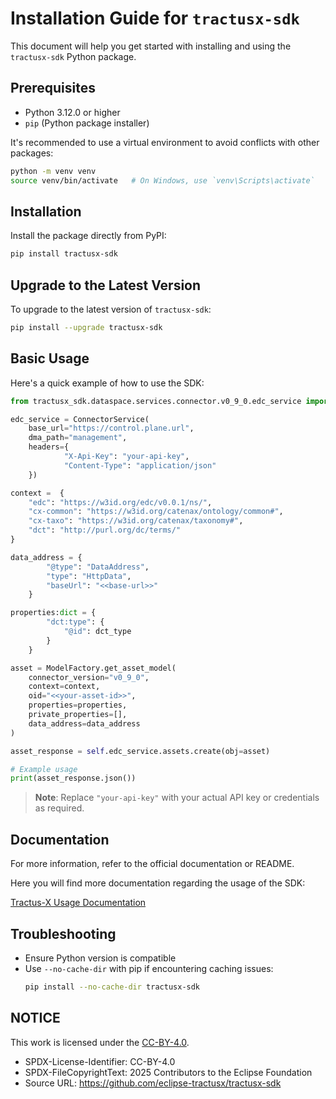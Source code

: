 
# Installation Guide for `tractusx-sdk`

This document will help you get started with installing and using the `tractusx-sdk` Python package.

## Prerequisites

- Python 3.12.0 or higher
- `pip` (Python package installer)

It's recommended to use a virtual environment to avoid conflicts with other packages:

```bash
python -m venv venv
source venv/bin/activate   # On Windows, use `venv\Scripts\activate`
```

## Installation

Install the package directly from PyPI:

```bash
pip install tractusx-sdk
```

## Upgrade to the Latest Version

To upgrade to the latest version of `tractusx-sdk`:

```bash
pip install --upgrade tractusx-sdk
```

## Basic Usage

Here's a quick example of how to use the SDK:

```python
from tractusx_sdk.dataspace.services.connector.v0_9_0.edc_service import ConnectorService

edc_service = ConnectorService(
    base_url="https://control.plane.url", 
    dma_path="management",
    headers={
            "X-Api-Key": "your-api-key",
            "Content-Type": "application/json"
    })

context =  {
    "edc": "https://w3id.org/edc/v0.0.1/ns/",
    "cx-common": "https://w3id.org/catenax/ontology/common#",
    "cx-taxo": "https://w3id.org/catenax/taxonomy#",
    "dct": "http://purl.org/dc/terms/"
}

data_address = { 
        "@type": "DataAddress",
        "type": "HttpData",
        "baseUrl": "<<base-url>>"
    }

properties:dict = {
        "dct:type": {
            "@id": dct_type
        }
    }

asset = ModelFactory.get_asset_model(
    connector_version="v0_9_0",
    context=context,
    oid="<<your-asset-id>>",
    properties=properties,
    private_properties=[],
    data_address=data_address
)

asset_response = self.edc_service.assets.create(obj=asset)

# Example usage
print(asset_response.json())
```

> **Note**: Replace `"your-api-key"` with your actual API key or credentials as required.

## Documentation

For more information, refer to the official documentation or README.

Here you will find more documentation regarding the usage of the SDK:

[Tractus-X Usage Documentation](./docs/user/README.md)

## Troubleshooting

- Ensure Python version is compatible
- Use `--no-cache-dir` with pip if encountering caching issues:
  ```bash
  pip install --no-cache-dir tractusx-sdk
  ```

## NOTICE

This work is licensed under the [CC-BY-4.0](https://creativecommons.org/licenses/by/4.0/legalcode).

- SPDX-License-Identifier: CC-BY-4.0
- SPDX-FileCopyrightText: 2025 Contributors to the Eclipse Foundation
- Source URL: https://github.com/eclipse-tractusx/tractusx-sdk
